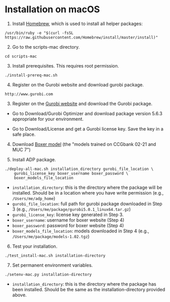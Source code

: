 # Installation on macOS

1. Install [Homebrew](https://brew.sh), which is used to install all
   helper packages:

```
/usr/bin/ruby -e "$(curl -fsSL https://raw.githubusercontent.com/Homebrew/install/master/install)"
```

2. Go to the scripts-mac directory.

```
cd scripts-mac
```

3. Install prerequisites. This requires root permission.

```
./install-prereq-mac.sh
```

4. Register on the Gurobi website and download gurobi package.

```
http://www.gurobi.com
```

3. Register on the [Gurobi website](http://www.gurobi.com) and download
   the Gurobi package.

- Go to Download/Gurobi Optimizer and download package version 5.6.3
  appropriate for your environment.

- Go to Download/License and get a Gurobi license key. Save the key in a
  safe place.

4. Download [Boxer
model](https://github.com/chbrown/candc/blob/gh-pages/downloads/models-1.02.tgz)
   (the "models trained on CCGbank 02-21 and MUC 7")

5. Install ADP package.

```
./deploy-all-mac.sh installation_directory gurobi_file_location \
    gurobi_license_key boxer_username boxer_password \
    boxer_models_file_location
```

- `installation_directory`: this is the directory where the package will
  be installed. Should be in a location where you have write permission
  (e.g., `/Users/me/adp_home`)
- `gurobi_file_location`: full path for gurobi package downloaded in Step
  3 (e.g., `/Users/me/package/gurobi5.0.1_linux64.tar.gz`)
- `gurobi_license_key`: license key generated in Step 3.
- `boxer_username`: username for boxer website (Step 4)
- `boxer_password`: password for boxer website (Step 4)
- `boxer_models_file_location`: models downloaded in Step 4
  (e.g., `/Users/me/package/models-1.02.tgz`)

6. Test your installation.

```
./test_install-mac.sh installation-directory
```

7. Set permanent environment variables.

```
./setenv-mac.py installation-directory
```

- `installation_directory`: this is the directory where the package has
  been installed. Should be the same as the installation-directory
  provided above.
